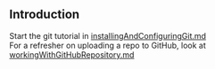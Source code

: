 ## Introduction
Start the git tutorial in [installingAndConfiguringGit.md](installingAndConfiguringGit.md)  
For a refresher on uploading a repo to GitHub, look at [workingWithGitHubRepository.md](workingWithGitHubRepository.md)
